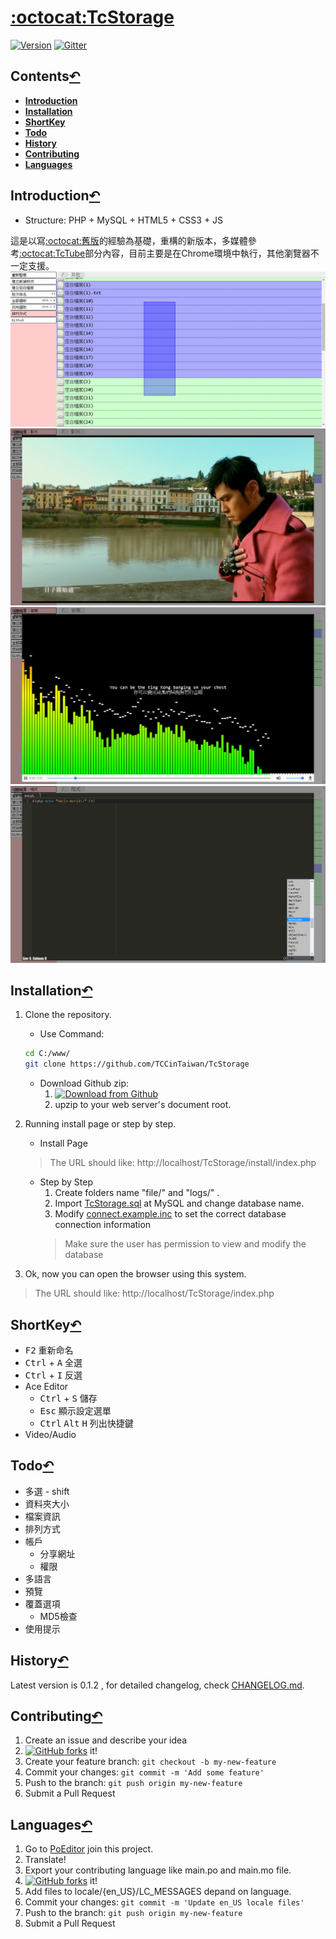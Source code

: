 # [:octocat:TcStorage](https://github.com/TCCinTaiwan/TcStorage)
[![Version](https://img.shields.io/badge/lastest_version-0.1.2-blue.svg)](https://github.com/TCCinTaiwan/TcStorage/releases) [![Gitter](https://badges.gitter.im/TCCinTaiwan/TcStorage.svg)](https://gitter.im/TCCinTaiwan/TcStorage?utm_source=badge&utm_medium=badge&utm_campaign=pr-badge)

## Contents[↶](#)
* **[Introduction](#introduction)**
* **[Installation](#installation)**
* **[ShortKey](#shortkey)**
* **[Todo](#todo)**
* **[History](#history)**
* **[Contributing](#contributing)**
* **[Languages](#languages)**

## Introduction[↶](#)
* Structure: PHP + MySQL + HTML5 + CSS3 + JS

這是以寫[:octocat:舊版](https://github.com/TCCinTaiwan/file-manager)的經驗為基礎，重構的新版本，多媒體參考[:octocat:TcTube](https://github.com/TCCinTaiwan/TcTube)部分內容，目前主要是在Chrome環境中執行，其他瀏覽器不一定支援。
![截圖-選取功能](screenshot/selection.png)
![截圖-影片功能](screenshot/video.png)
![截圖-音樂功能](screenshot/audio.png)
![截圖-Ace Editor功能](screenshot/ace-editor.png)

## Installation[↶](#)
1. Clone the repository.
    * Use Command:
    ```bash
    cd C:/www/
    git clone https://github.com/TCCinTaiwan/TcStorage
    ```
    * Download Github zip:
        1. [ ![Download from Github](setup/download-from-github.png)](https://github.com/TCCinTaiwan/TcStorage/archive/master.zip)
        2. upzip to your web server's document root.

2. Running install page or step by step.
    * Install Page
    >The URL should like: http://localhost/TcStorage/install/index.php
    * Step by Step
        1. Create folders name "file/" and "logs/" .
        2. Import [TcStorage.sql](install/TcStorage.sql) at MySQL and change database name.
        3. Modify [connect.example.inc](install/connect.example.inc) to set the correct database connection information
        >Make sure the user has permission to view and modify the database

3. Ok, now you can open the browser using this system.
>The URL should like: http://localhost/TcStorage/index.php

## ShortKey[↶](#)
* <kbd>F2</kbd> 重新命名
* <kbd>Ctrl</kbd> + <kbd>A</kbd> 全選
* <kbd>Ctrl</kbd> + <kbd>I</kbd> 反選
* Ace Editor
    - <kbd>Ctrl</kbd> + <kbd>S</kbd> 儲存
    - <kbd>Esc</kbd> 顯示設定選單
    - <kbd>Ctrl</kbd> <kbd>Alt</kbd> <kbd>H</kbd> 列出快捷鍵
* Video/Audio

## Todo[↶](#)
* 多選 - shift
* 資料夾大小
* 檔案資訊
* 排列方式
* 帳戶
    - 分享網址
    - 權限
* 多語言
* 預覽
* 覆蓋選項
    - MD5檢查
* 使用提示

## History[↶](#)
Latest version is 0.1.2 , for detailed changelog, check [CHANGELOG.md](CHANGELOG.md).

## Contributing[↶](#)
1. Create an issue and describe your idea
2. [![GitHub forks](https://img.shields.io/github/forks/TCCinTaiwan/TcStorage.svg?style=social&label=Fork&maxAge=2592000)](https://github.com/TCCinTaiwan/TcStorage/network) it!
3. Create your feature branch: `git checkout -b my-new-feature`
4. Commit your changes: `git commit -m 'Add some feature'`
5. Push to the branch: `git push origin my-new-feature`
6. Submit a Pull Request

## Languages[↶](#)
1. Go to [PoEditor](https://poeditor.com/join/project/UQnirwwazV) join this project.
2. Translate!
3. Export your contributing language like main.po and main.mo file.
4. [![GitHub forks](https://img.shields.io/github/forks/TCCinTaiwan/TcStorage.svg?style=social&label=Fork&maxAge=2592000)](https://github.com/TCCinTaiwan/TcStorage/network) it!
5. Add files to locale/{en_US}/LC_MESSAGES depand on language.
6. Commit your changes: `git commit -m 'Update en_US locale files'`
7. Push to the branch: `git push origin my-new-feature`
8. Submit a Pull Request
